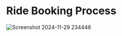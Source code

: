# Ride Booking Process

![Screenshot 2024-11-29 234446](https://github.com/user-attachments/assets/cc24e026-fcef-47ad-bb14-ad6cf7519047)
